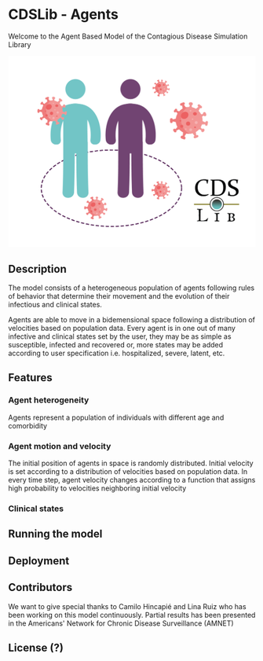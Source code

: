 # CDSLib - Agents

Welcome to the Agent Based Model of the Contagious Disease Simulation Library

![repo_logo](./images/CDSLib_agents_white-background.png "CDSLib - Agents Logo")

## Description

The model consists of a heterogeneous population of agents following rules of behavior that determine their movement and the evolution of their infectious and clinical states.

Agents are able to move in a bidemensional space following a distribution of velocities based on population data. Every agent is in one out of many infective and clinical states set by the user, they may be as simple as susceptible, infected and recovered or, more states may be added according to user specification i.e. hospitalized, severe, latent, etc.

## Features

### Agent heterogeneity

Agents represent a population of individuals with different age and comorbidity

### Agent motion and velocity
The initial position of agents in space is randomly distributed. Initial velocity is set according to a distribution of velocities based on population data. In every time step, agent velocity changes according to a function that assigns high probability to velocities neighboring initial velocity 

### Clinical states




## Running the model

## Deployment

## Contributors

We want to give special thanks to Camilo Hincapié and Lina Ruiz who has been working on this model continuously. Partial results has been presented in the Americans' Network for Chronic Disease Surveillance (AMNET)

## License (?)
